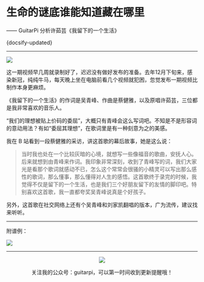 # 生命的谜底谁能知道藏在哪里

—— GuitarPi 分析许茹芸《我留下的一个生活》

{docsify-updated}

---

[![](https://pic.imgdb.cn/item/63b58687be43e0d30e7296f4.png)](https://www.bilibili.com/video/BV1CG4y1176k)

这一期视频早几周就录制好了，迟迟没有做好发布的准备。去年12月下旬来，感染新冠，纯纯牛马，每天晚上坐在电脑前看几个视频就犯困，忽觉发布一期视频比制作本身更麻烦。

《我留下的一个生活》的作词是吴青峰、作曲是蔡健雅，以及原唱许茹芸，三位都是我非常喜欢的音乐人。

“我们的理想被贴上价码的委屈”，大概只有青峰会这么写词吧。不知是不是形容词的意动用法？有如“委屈其理想”，在歌词里是有一种刻意为之的美感。

我在 B 站看到一段蔡健雅的采访，讲这首歌的幕后故事，她是这么说：

> 当时我也处在一个比较灰暗的心境，就想写一些像福音的歌曲，安抚人心。后来就想到由青峰来作词。我印象非常深刻，收到了青峰写的词，我们大家光是看那个歌词就感动不已，怎么这个常常会很骚的小精灵可以写出那么感性的歌词，那么懂事，那么懂得对人生的感悟。这首歌终于录完的时候，我觉得不仅是留下的一个生活，也是我们三个好朋友留下的友情的脚印吧。特别喜欢这首歌，我一直都夸奖吴青峰说真是个好孩子。

另外，这首歌在社交网络上还有个吴青峰和刘家凯翻唱的版本，广为流传，建议找来听听。

---

附谱例：

![](https://pic.imgdb.cn/item/63a91b5c08b68301635c6d46.png)

---

<center>
<img src="https://ae01.alicdn.com/kf/H9895f02fc19d4932af71c0593d2e356d0.jpg"/>

关注我的公众号：guitarpi，可以第一时间收到更新提醒哦！
</center>
